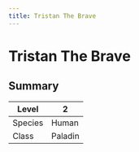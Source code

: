 ```yaml
---
title: Tristan The Brave
---
```

# Tristan The Brave
## Summary
| Level   | 2       |
| ------- | ------- |
| Species | Human   |
| Class   | Paladin |
